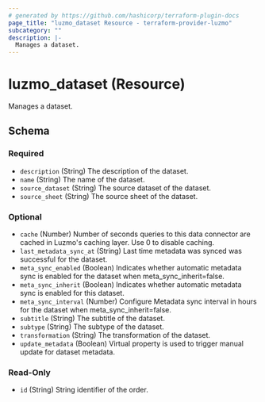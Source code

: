 ```yaml
---
# generated by https://github.com/hashicorp/terraform-plugin-docs
page_title: "luzmo_dataset Resource - terraform-provider-luzmo"
subcategory: ""
description: |-
  Manages a dataset.
---
```


# luzmo_dataset (Resource)

Manages a dataset.



<!-- schema generated by tfplugindocs -->
## Schema

### Required

- `description` (String) The description of the dataset.
- `name` (String) The name of the dataset.
- `source_dataset` (String) The source dataset of the dataset.
- `source_sheet` (String) The source sheet of the dataset.

### Optional

- `cache` (Number) Number of seconds queries to this data connector are cached in Luzmo's caching layer. Use 0 to disable caching.
- `last_metadata_sync_at` (String) Last time metadata was synced was successful for the dataset.
- `meta_sync_enabled` (Boolean) Indicates whether automatic metadata sync is enabled for the dataset when meta_sync_inherit=false.
- `meta_sync_inherit` (Boolean) Indicates whether automatic metadata sync is enabled for this dataset.
- `meta_sync_interval` (Number) Configure Metadata sync interval in hours for the dataset when meta_sync_inherit=false.
- `subtitle` (String) The subtitle of the dataset.
- `subtype` (String) The subtype of the dataset.
- `transformation` (String) The transformation of the dataset.
- `update_metadata` (Boolean) Virtual property is used to trigger manual update for dataset metadata.

### Read-Only

- `id` (String) String identifier of the order.
